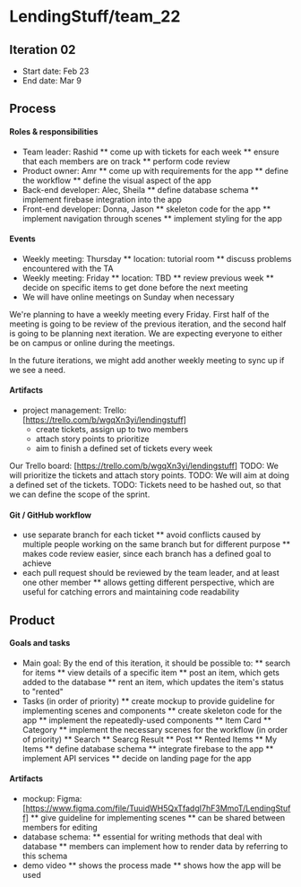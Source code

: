 # LendingStuff/team_22

## Iteration 02
 * Start date: Feb 23
 * End date: Mar 9

## Process

#### Roles & responsibilities

 * Team leader: Rashid
 	** come up with tickets for each week
 	** ensure that each members are on track
 	** perform code review
 * Product owner: Amr
 	** come up with requirements for the app
 	** define the workflow
 	** define the visual aspect of the app
 * Back-end developer: Alec, Sheila
 	** define database schema
 	** implement firebase integration into the app
 * Front-end developer: Donna, Jason
 	** skeleton code for the app
 	** implement navigation through scenes
 	** implement styling for the app

#### Events

 * Weekly meeting: Thursday
 	** location: tutorial room
 	** discuss problems encountered with the TA
 * Weekly meeting: Friday
 	** location: TBD
 	** review previous week
 	** decide on specific items to get done before the next meeting
 * We will have online meetings on Sunday when necessary

We're planning to have a weekly meeting every Friday. First half of the meeting is going to be review of the previous iteration, and the second half is going to be planning next iteration. We are expecting everyone to either be on campus or online during the meetings.

In the future iterations, we might add another weekly meeting to sync up if we see a need.

#### Artifacts

 * project management: Trello: [https://trello.com/b/wgqXn3yi/lendingstuff]
 	* create tickets, assign up to two members
 	* attach story points to prioritize
 	* aim to finish a defined set of tickets every week
 

Our Trello board: [https://trello.com/b/wgqXn3yi/lendingstuff]
TODO: We will prioritize the tickets and attach story points.
TODO: We will aim at doing a defined set of the tickets.
TODO: Tickets need to be hashed out, so that we can define the scope of the sprint.

#### Git / GitHub workflow

 * use separate branch for each ticket
 	** avoid conflicts caused by multiple people working on the same branch but for different purpose
 	** makes code review easier, since each branch has a defined goal to achieve
 * each pull request should be reviewed by the team leader, and at least one other member
 	** allows getting different perspective, which are useful for catching errors and maintaining code readability


## Product

#### Goals and tasks

 * Main goal: By the end of this iteration, it should be possible to:
 	** search for items
 	** view details of a specific item
 	** post an item, which gets added to the database
 	** rent an item, which updates the item's status to "rented"
 * Tasks (in order of priority)
 	** create mockup to provide guideline for implementing scenes and components
 	** create skeleton code for the app
 	** implement the repeatedly-used components
 		** Item Card
 		** Category
 	** implement the necessary scenes for the workflow (in order of priority)
 		** Search
 		** Searcg Result
 		** Post
 		** Rented Items
 		** My Items
 	** define database schema
 	** integrate firebase to the app
 	** implement API services
 	** decide on landing page for the app

#### Artifacts

 * mockup: Figma: [https://www.figma.com/file/TuuidWH5QxTfadgI7hF3MmoT/LendingStuff]
 	** give guideline for implementing scenes
 	** can be shared between members for editing
 * database schema:
 	** essential for writing methods that deal with database
 	** members can implement how to render data by referring to this schema
 * demo video
 	** shows the process made
 	** shows how the app will be used
